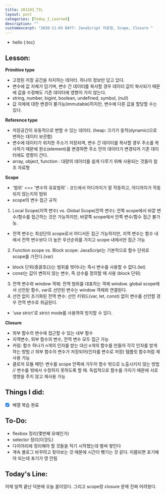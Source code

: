 ```yaml
---
title: 201103_TIL
layout: post
categories: [Today_I_Learned]
description: ""
customexcerpt: "2020-11-03 DAY7: JavaScript 자료형, Scope, Closure "
---
```


* hello
{:toc}


## Lesson:
 **Primitive type**
 - 고정된 저장 공간을 차지하는 데이터. 하나의 정보만 담고 있다.
 - 변수에 값 자체가 담기며, 변수 간 데이터를 복사할 경우 데이터 값이 복사되기 때문에 값을 수정해도 기존 데이터에 영향이 가지 않는다.
 - string, number, bigint, boolean, undefined, symbol, (null)
 - 값 자체에 대한 변경이 불가능(immutable)하지만, 변수에 다른 값을 할당할 수는 있다.
 
 **Reference type** 
 - 저장공간이 유동적으로 변할 수 있는 데이터. (heap: 크기가 동적(dynamic)으로 변하는 데이터 보관함)
 - 변수에 데이터가 위치한 주소가 저장되며, 변수 간 데이터를 복사할 경우 주소를 복사하기 때문에 원소(element)를 변경하면 주소 안의 데이터가 변경되어 기존 데이터에도 영향이 간다.
 - array, object, function : 대량의 데이터를 쉽게 다루기 위해 사용되는 것들이 참조 자료형
 
 **Scope**
 - '범위' === '변수의 유효범위' : 코드에서 어디까지가 잘 작동하고, 어디까지가 작동되지 않는지의 범위
 - scope의 변수 접근 규칙
 1. Local Scope(지역 변수) vs. Global Scope(전역 변수): 안쪽 scope에서 바깥 변수/함수를 접근하는 것은 가능하지만, 바깥쪽 scope에서 안쪽 변수/함수 접근 불가능.
 - 전역 변수는 최상단의 scope로서 어디서든 접근 가능하지만, 지역 변수는 함수 내에서 전역 변수보다 더 높은 우선순위를 가지고 scope 내에서만 접근 가능
 2. Function scope vs. Block scope: JavaScript는 기본적으로 함수 단위로 scope를 가진다.(var)
 - block 단위(중괄호{})는 범위를 벗어나는 즉시 변수를 사용할 수 없다.(let)
 - const는 값이 변하지 않는 변수, 즉 상수를 정의할 때 사용 (block 단위)
 3. 전역 변수와 window 객체: 전역 범위를 대표하는 객체 window. global scope에서 선언된 함수, var로 선언된 변수는 window 객체와 연결된다.
 4. 선언 없이 초기화된 전역 변수: 선언 키워드(var, let, const) 없이 변수를 선언할 경우 전역 변수로 취급된다.
 - 'use strict'로 strict mode를 사용하여 방지할 수 있다.
 
 **Closure**
 - 외부 함수의 변수에 접근할 수 있는 내부 함수
 - 지역변수, 외부 함수의 변수, 전역 변수 모두 접근 가능
 - 커링: 함수 하나가 n개의 인자를 받는 대신 n개의 함수를 만들어 각각 인자를 받게 하는 방법 // 외부 함수의 변수가 저장되어(인자를 변수로 저장) 템플릿 함수처럼 재사용 가능
 - 클로저 모듈 패턴: 변수를 scope 안쪽에 가두어 함수 밖으로 노출시키지 않는 방법 // 변수를 밖에서 수정하지 못하도록 할 때. 독립적으로 함수를 가지기 때문에 서로 영향을 주지 않고 재사용 가능

## Things I did:
- [x] 배열 복습 완료


## To-Do:
- flexbox 정리(몇번째 유예인가)
- selector 정리(이것도)
- 다이어리에 정리해야 할 것들을 적기 시작했는데 벌써 쌓인다
- 계속 블로그 바꾸려고 찾아보는 것 때문에 시간이 뺏기는 것 같다. 이쯤되면 포기해야 되는데 포기가 영 안됨

## Today's Line:
어제 일찍 끝난 덕분에 오늘 꿀이었다. 그리고 scope랑 closure 문제 진짜 어려웠다. 
